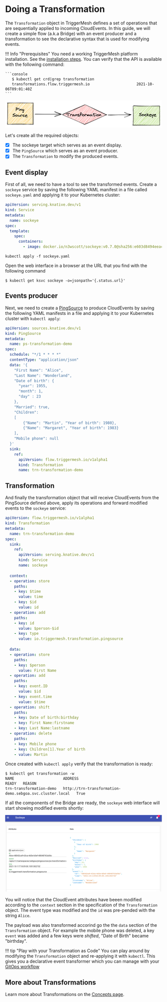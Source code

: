 # Doing a Transformation

The `Transformation` object in TriggerMesh defines a set of operations that are
sequentially applied to incoming CloudEvents. In this guide, we will create a
simple flow (a.k.a Bridge) with an event producer and a transformation to see the declarative syntax that is used for modifying events.

!!! Info "Prerequisites"
    You need a working TriggerMesh platform installation. See the [installation steps](installation.md). You can verify that the API is available with the following command:

    ```console
       $ kubectl get crd|grep transformation
       transformations.flow.triggermesh.io                     2021-10-06T09:01:40Z
    ```

![](../assets/images/transformation.png)


Let's create all the required objects:

- [x] The sockeye target which serves as an event display.
- [x] The `PingSource` which serves as an event producer.
- [x] The `Transformation` to modify the produced events.

## Event display

First of all, we need to have a tool to see the transformed events. Create a `sockeye`
service by saving the following YAML manifest in a file called `sockeye.yaml` and applying it to your Kubernetes cluster:

```yaml
apiVersion: serving.knative.dev/v1
kind: Service
metadata:
  name: sockeye
spec:
  template:
    spec:
      containers:
        - image: docker.io/n3wscott/sockeye:v0.7.0@sha256:e603d8494eeacce966e57f8f508e4c4f6bebc71d095e3f5a0a1abaf42c5f0e48
```

```
kubectl apply -f sockeye.yaml
```

Open the web interface in a browser at the URL that you find with the following command

```shell
$ kubectl get ksvc sockeye -o=jsonpath='{.status.url}'
```

## Events producer

Next, we need to create a
[PingSource](https://knative.dev/docs/developer/eventing/sources/ping-source) to
produce CloudEvents by saving the following YAML manifests in a file and applying it to your Kubernetes cluster with `kubectl apply`:

```yaml
apiVersion: sources.knative.dev/v1
kind: PingSource
metadata:
  name: ps-transformation-demo
spec:
  schedule: "*/1 * * * *"
  contentType: "application/json"
  data: '{
    "First Name": "Alice",
    "Last Name": "Wonderland",
    "Date of birth": {
      "year": 1955,
      "month": 1,
      "day" : 23
    },
    "Married": true,
    "Children":
    [
        {"Name": "Martin", "Year of birth": 1980},
        {"Name": "Margaret", "Year of birth": 1983}
    ],
    "Mobile phone": null
  }'
  sink:
    ref:
      apiVersion: flow.triggermesh.io/v1alpha1
      kind: Transformation
      name: trn-transformation-demo
```

## Transformation

And finally the transformation object that will receive CloudEvents from
the PingSource defined above, apply its operations and forward modified events to
the `sockeye` service:

```yaml
apiVersion: flow.triggermesh.io/v1alpha1
kind: Transformation
metadata:
  name: trn-transformation-demo
spec:
  sink:
    ref:
      apiVersion: serving.knative.dev/v1
      kind: Service
      name: sockeye

  context:
  - operation: store
    paths:
    - key: $time
      value: time
    - key: $id
      value: id
  - operation: add
    paths:
    - key: id
      value: $person-$id
    - key: type
      value: io.triggermesh.transformation.pingsource

  data:
  - operation: store
    paths:
    - key: $person
      value: First Name
  - operation: add
    paths:
    - key: event.ID
      value: $id
    - key: event.time
      value: $time
  - operation: shift
    paths:
    - key: Date of birth:birthday
    - key: First Name:firstname
    - key: Last Name:lastname
  - operation: delete
    paths:
    - key: Mobile phone
    - key: Children[1].Year of birth
    - value: Martin
```

Once created with `kubectl apply` verify that the transformation is ready:

```console
$ kubectl get transformation -w
NAME                      ADDRESS                                                   READY   REASON
trn-transformation-demo   http://trn-transformation-demo.sebgoa.svc.cluster.local   True
```

If all the components of the Bridge are ready, the `sockeye` web interface will start showing modified events shortly:

![transformed event](../assets/images/transformation/tx-sockeye.png)

You will notice that the CloudEvent attributes have beeen modified according to the `context` section in the specification of the `Transformation` object. The event type was modified and the `id` was pre-pended with the string `Alice`.

The payload was also transformed accorind go the the `data` section of the `Transformation` object. For example the mobile phone was deleted, a key `event` was added and a few keys were _shifted_, "Date of Birth" became "birthday".

!!! tip "Play with your Transformation as Code"
    You can play around by modifying the `Transformation` object and re-applying it with `kubectl`. This gives you a declarative event transformer which you can manage with your [GitOps workflow](https://www.weave.works/technologies/gitops/)

## More about Transformations

Learn more about Transformations on the [Concepts page](../concepts/transformation.md).
